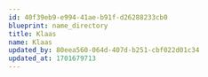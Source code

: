 ```yaml
---
id: 40f39eb9-e994-41ae-b91f-d26288233cb0
blueprint: name_directory
title: Klaas
name: Klaas
updated_by: 80eea560-064d-407d-b251-cbf022d01c34
updated_at: 1701679713
---
```

